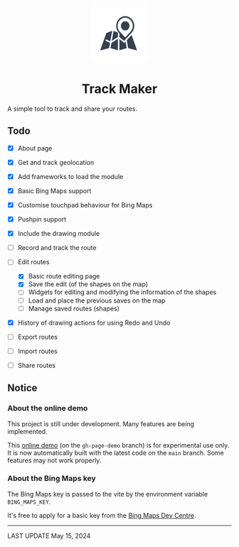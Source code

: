 <div style="text-align: center">
<img src="/public/favicon.svg" width=128 height=128/>

# Track Maker

</div>

A simple tool to track and share your routes.

## Todo
- [x] About page
- [x] Get and track geolocation
- [x] Add frameworks to load the module
- [x] Basic Bing Maps support
- [x] Customise touchpad behaviour for Bing Maps
- [x] Pushpin support
- [x] Include the drawing module
- [ ] Record and track the route
- [ ] Edit routes

    - [x] Basic route editing page
    - [x] Save the edit (of the shapes on the map)
    - [ ] Widgets for editing and modifying the information of the shapes
    - [ ] Load and place the previous saves on the map
    - [ ] Manage saved routes (shapes)

- [x] History of drawing actions for using Redo and Undo
- [ ] Export routes
- [ ] Import routes
- [ ] Share routes

## Notice

### About the online demo

This project is still under development. Many features are being implemented.

This [<u>online demo</u>](https://anson2251.github.io/trackmaker/) (on the `gh-page-demo` branch) is for experimental use only. It is now automatically built with the latest code on the `main` branch. Some features may not work properly.

### About the Bing Maps key

The Bing Maps key is passed to the vite by the environment variable `BING_MAPS_KEY`.

It's free to apply for a basic key from the [Bing Maps Dev Centre](https://www.bingmapsportal.com/).

---

LAST UPDATE May 15, 2024